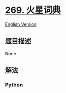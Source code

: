# [269. 火星词典](https://leetcode-cn.com/problems/alien-dictionary)

[English Version](/leetcode/0200-0299/0269.Alien%20Dictionary/README_EN.md)

## 题目描述

<!-- 这里写题目描述 -->

None

## 解法

<!-- 这里可写通用的实现逻辑 -->

<!-- tabs:start -->

### **Python**

<!-- 这里可写当前语言的特殊实现逻辑 -->

```python

```

<!-- tabs:end -->
